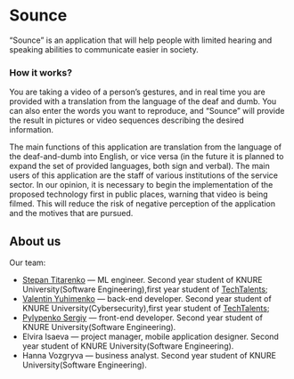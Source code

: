 # Sounce
“Sounce” is an application that will help people with limited hearing and speaking abilities to communicate easier in society. 
### How it works?
You are taking a video of a person’s gestures, and in real time you are provided with a translation from the language of the deaf and dumb. You can also enter the words you want to reproduce, and “Sounce” will provide the result in pictures or video sequences describing the desired information. 

The main functions of this application are translation from the language of the deaf-and-dumb into English, or vice versa (in the future it is planned to expand the set of provided languages, both sign and verbal). The main users of this application are the staff of various institutions of the service sector. In our opinion, it is necessary to begin the implementation of the proposed technology first in public places, warning that video is being filmed. This will reduce the risk of negative perception of the application and the motives that are pursued. 

## About us
Our team:
- [Stepan Titarenko](https://github.com/StepanTita) — ML engineer. Second year student of KNURE University(Software
Engineering),first year student of [TechTalents](https://www.facebook.com/uatechtalents.org/);
- [Valentin Yuhimenko](https://github.com/BaLiKfromUA) — back-end developer. Second year student of KNURE University(Cybersecurity),first year student of [TechTalents](https://www.facebook.com/uatechtalents.org/);
- [Pylypenko Sergiy](https://github.com/JasoonX) — front-end developer. Second year student of KNURE University(Software
Engineering).
- Elvira Isaeva — project manager, mobile application designer. Second year student of KNURE University(Software
Engineering).
- Hanna Vozgryva — business analyst. Second year student of KNURE University(Software
Engineering).
